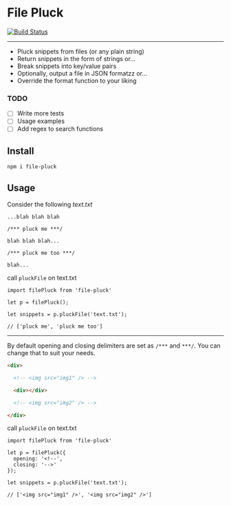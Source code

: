 # File Pluck
[![Build Status](https://travis-ci.org/iAmNathanJ/file-pluck.svg?branch=master)](https://travis-ci.org/iAmNathanJ/file-pluck)

---

- Pluck snippets from files (or any plain string)
- Return snippets in the form of strings or...
- Break snippets into key/value pairs 
- Optionally, output a file in JSON formatzz or...
- Override the format function to your liking

### TODO
- [ ] Write more tests
- [ ] Usage examples
- [ ] Add regex to search functions

## Install
`npm i file-pluck`

## Usage
Consider the following *text.txt*
```
...blah blah blah

/*** pluck me ***/

blah blah blah...

/*** pluck me too ***/

blah...
```

call `pluckFile` on text.txt

```node
import filePluck from 'file-pluck'

let p = filePluck();

let snippets = p.pluckFile('text.txt');

// ['pluck me', 'pluck me too']
```

---

By default opening and closing delimiters are set as `/***` and `***/`. You can change that to suit your needs.
```html
<div>

  <!-- <img src="img1" /> -->

  <div></div>

  <!-- <img src="img2" /> -->

</div>
```

call `pluckFile` on text.txt

```node
import filePluck from 'file-pluck'

let p = filePluck({
  opening: '<!--',
  closing: '-->'
});

let snippets = p.pluckFile('text.txt');

// ['<img src="img1" />', '<img src="img2" />']
```
